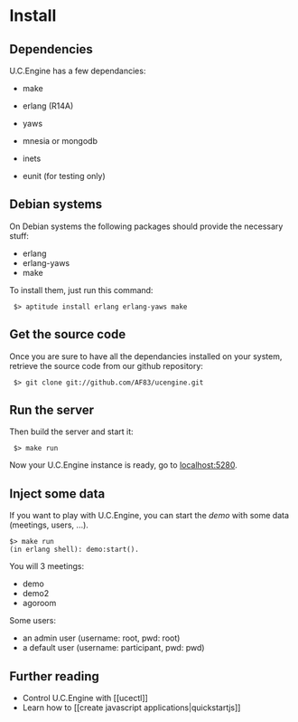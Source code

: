 # Install

## Dependencies

U.C.Engine has a few dependancies:

* make
* erlang (R14A)
* yaws
* mnesia or mongodb
* inets

* eunit (for testing only)

## Debian systems

On Debian systems the following packages should provide the necessary stuff:

  - erlang
  - erlang-yaws
  - make

To install them, just run this command:

     $> aptitude install erlang erlang-yaws make

## Get the source code

Once you are sure to have all the dependancies installed on your system,
retrieve the source code from our github repository:

     $> git clone git://github.com/AF83/ucengine.git

## Run the server

Then build the server and start it:

     $> make run

Now your U.C.Engine instance is ready, go to [localhost:5280](http://localhost:5280/).

## Inject some data

If you want to play with U.C.Engine, you can start the *demo* with some data (meetings, users, ...).

    $> make run
    (in erlang shell): demo:start().

You will 3 meetings:

* demo
* demo2
* agoroom

Some users:

* an admin user (username: root, pwd: root)
* a default user (username: participant, pwd: pwd)

## Further reading

* Control U.C.Engine with [[ucectl]]
* Learn how to [[create javascript applications|quickstartjs]]
